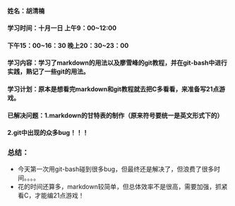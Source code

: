 #### 姓名：胡清楠
#### 学习时间：十月一日 上午9：00~12:00
#### 下午15：00~16：30 晚上20：30~23：00
#### 学习内容：学习了markdown的用法以及廖雪峰的git教程，并在git-bash中进行实践，熟记了一些git的用法。
#### 学习计划：原本是想看完markdown和git教程就去把C多看看，来准备写21点游戏。
#### 已解决问题：1.markdown的甘特表的制作（原来符号要统一是英文形式下的）
#### 2.git中出现的众多bug！！！
### 总结：
- 今天第一次用git-bash碰到很多bug，但最终还是解决了，但浪费了很多时间。。。。
- 花的时间还算多，markdown较简单，但总体效率不是很高，需要加强，抓紧看C，才能编21点游戏！
